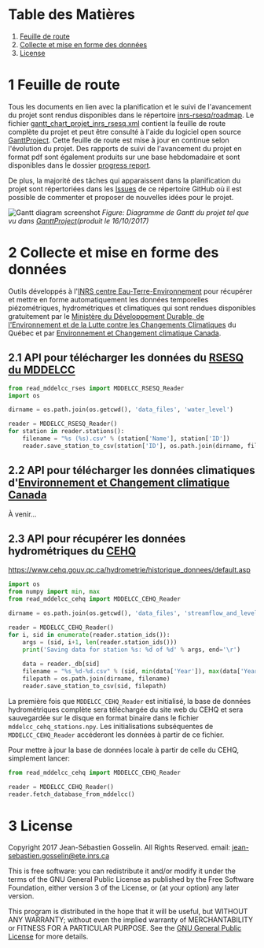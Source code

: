 # Table des Matières

1. [Feuille de route](#1-feuille-de-route)
2. [Collecte et mise en forme des données](#2-collecte-et-mise-en-forme-des-données)
3. [License](#3-license)

# 1 Feuille de route

Tous les documents en lien avec la planification et le suivi de l'avancement du projet sont rendus disponibles dans le répertoire [inrs-rsesq/roadmap](https://github.com/jnsebgosselin/inrs-rsesq/tree/master/roadmap). Le fichier [gantt_chart_projet_inrs_rsesq.xml](https://github.com/jnsebgosselin/inrs-rsesq/blob/master/roadmap/gantt_chart_projet_inrs_rsesq.xml) contient la feuille de route complète du projet et peut être consulté à l'aide du logiciel open source [GanttProject](http://www.ganttproject.biz/). Cette feuille de route est mise à jour en continue selon l'évolution du projet. Des rapports de suivi de l'avancement du projet en format pdf sont également produits sur une base hebdomadaire et sont disponibles dans le dossier [progress report](https://github.com/jnsebgosselin/inrs-rsesq/tree/master/roadmap/progress%20reports).

De plus, la majorité des tâches qui apparaissent dans la planification du projet sont répertoriées dans les [Issues](https://github.com/jnsebgosselin/inrs-rsesq/issues) de ce répertoire GitHub où il est possible de commenter et proposer de nouvelles idées pour le projet.

![Gantt diagram screenshot](https://github.com/jnsebgosselin/inrs-rsesq/blob/master/roadmap/gantt_chart_scs.png)
_Figure: Diagramme de Gantt du projet tel que vu dans [GanttProject](http://www.ganttproject.biz/)(produit le 16/10/2017)_

# 2 Collecte et mise en forme des données

Outils développés à l'[INRS centre Eau-Terre-Environnement](http://www.ete.inrs.ca/) pour récupérer et mettre en forme automatiquement les données temporelles piézométriques, hydrométriques et climatiques qui sont rendues disponibles gratuitement par le [Ministère du Développement Durable, de l'Environnement et de la Lutte contre les Changements Climatiques](http://www.mddelcc.gouv.qc.ca/) du Québec et par [Environnement et Changement climatique Canada](https://www.ec.gc.ca/default.asp?lang=Fr).

## 2.1 API pour télécharger les données du [RSESQ du MDDELCC](http://www.mddelcc.gouv.qc.ca/eau/piezo/)

```python
from read_mddelcc_rses import MDDELCC_RSESQ_Reader
import os

dirname = os.path.join(os.getcwd(), 'data_files', 'water_level')

reader = MDDELCC_RSESQ_Reader()
for station in reader.stations():
    filename = "%s (%s).csv" % (station['Name'], station['ID'])
    reader.save_station_to_csv(station['ID'], os.path.join(dirname, filename))
```

## 2.2 API pour télécharger les données climatiques d'[Environnement et Changement climatique Canada](http://climate.weather.gc.ca/historical_data/search_historic_data_e.html)

À venir...

## 2.3 API pour récupérer les données hydrométriques du [CEHQ](https://www.cehq.gouv.qc.ca/)
https://www.cehq.gouv.qc.ca/hydrometrie/historique_donnees/default.asp

```python
import os
from numpy import min, max
from read_mddelcc_cehq import MDDELCC_CEHQ_Reader

dirname = os.path.join(os.getcwd(), 'data_files', 'streamflow_and_level')

reader = MDDELCC_CEHQ_Reader()
for i, sid in enumerate(reader.station_ids()):
    args = (sid, i+1, len(reader.station_ids()))
    print('Saving data for station %s: %d of %d' % args, end='\r')
    
    data = reader._db[sid]
    filename = "%s_%d-%d.csv" % (sid, min(data['Year']), max(data['Year']))
    filepath = os.path.join(dirname, filename)
    reader.save_station_to_csv(sid, filepath)
```

La première fois que `MDDELCC_CEHQ_Reader` est initialisé, la base de données hydrométriques complète sera téléchargée du site web du CEHQ et sera sauvegardée sur le disque en format binaire dans le fichier `mddelcc_cehq_stations.npy`. Les initialisations subséquentes de `MDDELCC_CEHQ_Reader` accéderont les données à partir de ce fichier.

Pour mettre à jour la base de données locale à partir de celle du CEHQ, simplement lancer:

```python
from read_mddelcc_cehq import MDDELCC_CEHQ_Reader

reader = MDDELCC_CEHQ_Reader()
reader.fetch_database_from_mddelcc()
```

# 3 License

Copyright 2017 Jean-Sébastien Gosselin. All Rights Reserved.
email: jean-sebastien.gosselin@ete.inrs.ca

This is free software: you can redistribute it and/or modify
it under the terms of the GNU General Public License as published by
the Free Software Foundation, either version 3 of the License, or
(at your option) any later version.

This program is distributed in the hope that it will be useful,
but WITHOUT ANY WARRANTY; without even the implied warranty of
MERCHANTABILITY or FITNESS FOR A PARTICULAR PURPOSE.  See the
[GNU General Public License](http://www.gnu.org/licenses/) for more details.
